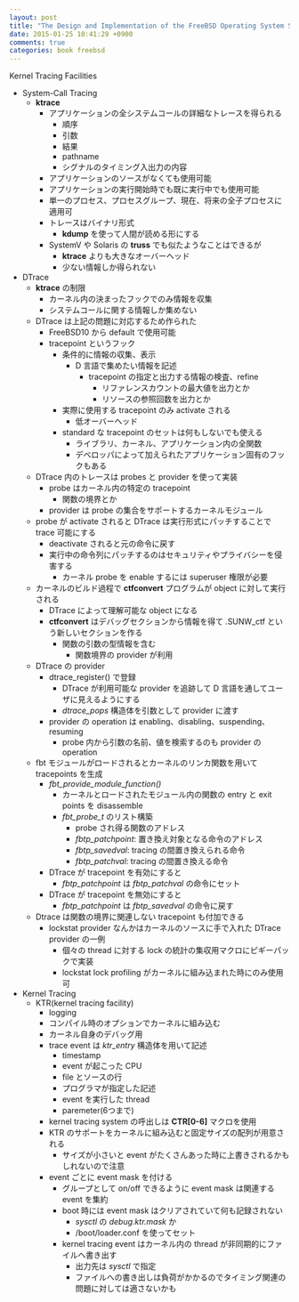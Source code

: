 ```yaml
---
layout: post
title: "The Design and Implementation of the FreeBSD Operating System Second Edition Chapter 3.8"
date: 2015-01-25 10:41:29 +0900
comments: true
categories: book freebsd
---
```

Kernel Tracing Facilities

- System-Call Tracing
    - **ktrace**
        - アプリケーションの全システムコールの詳細なトレースを得られる
            - 順序
            - 引数
            - 結果
            - pathname
            - シグナルのタイミング入出力の内容
        - アプリケーションのソースがなくても使用可能
        - アプリケーションの実行開始時でも既に実行中でも使用可能
        - 単一のプロセス、プロセスグループ、現在、将来の全子プロセスに適用可
        - トレースはバイナリ形式
            - **kdump** を使って人間が読める形にする
        - SystemV や Solaris の **truss** でも似たようなことはできるが
            - **ktrace** よりも大きなオーバーヘッド
            - 少ない情報しか得られない
- DTrace
    - **ktrace** の制限
        - カーネル内の決まったフックでのみ情報を収集
        - システムコールに関する情報しか集めない
    - DTrace は上記の問題に対応するため作られた
        - FreeBSD10 から default で使用可能
        - tracepoint というフック
            - 条件的に情報の収集、表示
                - D 言語で集めたい情報を記述
                    - tracepoint の指定と出力する情報の検査、refine
                        - リファレンスカウントの最大値を出力とか
                        - リソースの参照回数を出力とか
            - 実際に使用する tracepoint のみ activate される
                - 低オーバーヘッド
            - standard な tracepoint のセットは何もしないでも使える
                - ライブラリ、カーネル、アプリケーション内の全関数
                - デベロッパによって加えられたアプリケーション固有のフックもある
    - DTrace 内のトレースは probes と provider を使って実装
        - probe はカーネル内の特定の tracepoint
            - 関数の境界とか
        - provider は probe の集合をサポートするカーネルモジュール
    - probe が activate されると DTrace は実行形式にパッチすることで trace 可能にする
        - deactivate されると元の命令に戻す
        - 実行中の命令列にパッチするのはセキュリティやプライバシーを侵害する
            - カーネル probe を enable するには superuser 権限が必要
    - カーネルのビルド過程で **ctfconvert** プログラムが object に対して実行される
        - DTrace によって理解可能な object になる
        - **ctfconvert** はデバッグセクションから情報を得て .SUNW_ctf という新しいセクションを作る
            - 関数の引数の型情報を含む
                - 関数境界の provider が利用
    - DTrace の provider
        - dtrace\_register() で登録
            - DTrace が利用可能な provider を追跡して D 言語を通してユーザに見えるようにする
            - *dtrace\_pops* 構造体を引数として provider に渡す
        - provider の operation は enabling、disabling、suspending、resuming
            - probe 内から引数の名前、値を検索するのも provider の operation
    - fbt モジュールがロードされるとカーネルのリンカ関数を用いて tracepoints を生成
        - *fbt\_provide\_module\_function()*
            - カーネルとロードされたモジュール内の関数の entry と exit points を disassemble
            - *fbt\_probe\_t* のリスト構築
                - probe され得る関数のアドレス
                - *fbtp\_patchpoint*: 置き換え対象となる命令のアドレス
                - *fbtp\_savedval*: tracing の間置き換えられる命令
                - *fbtp\_patchval*: tracing の間置き換える命令
        - DTrace が tracepoint を有効にすると
            - *fbtp\_patchpoint* は *fbtp\_patchval* の命令にセット
        - DTrace が tracepoint を無効にすると
            - *fbtp\_patchpoint* は *fbtp\_savedval* の命令に戻す
    - Dtrace は関数の境界に関連しない tracepoint も付加できる
        - lockstat provider なんかはカーネルのソースに手で入れた DTrace provider の一例
            - 個々の thread に対する lock の統計の集収用マクロにピギーパックで実装
            - lockstat lock profiling がカーネルに組み込まれた時にのみ使用可
- Kernel Tracing
    - KTR(kernel tracing facility)
        - logging
        - コンパイル時のオプションでカーネルに組み込む
        - カーネル自身のデバッグ用
        - trace event は *ktr\_entry* 構造体を用いて記述
            - timestamp
            - event が起こった CPU
            - file とソースの行
            - プログラマが指定した記述
            - event を実行した thread
            - paremeter(6つまで)
        - kernel tracing system の呼出しは **CTR[0-6]** マクロを使用
        - KTR のサポートをカーネルに組み込むと固定サイズの配列が用意される
            - サイズが小さいと event がたくさんあった時に上書きされるかもしれないので注意
        - event ごとに event mask を付ける
            - グループとして on/off できるように event mask は関連する event を集約
            - boot 時には event mask はクリアされていて何も記録されない
                - *sysctl* の *debug.ktr.mask* か
                - /boot/loader.conf を使ってセット
            - kernel tracing event はカーネル内の thread が非同期的にファイルへ書き出す
                - 出力先は *sysctl* で指定
                - ファイルへの書き出しは負荷がかかるのでタイミング関連の問題に対しては適さないかも
